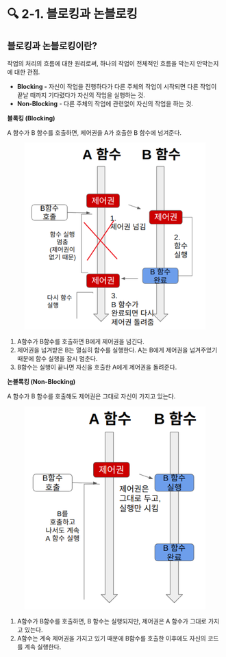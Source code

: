 # 🔍 2-1. 블로킹과 논블로킹

## 블로킹과 논블로킹이란?

작업의 처리의 흐름에 대한 원리로써,  하나의 작업이 전체적인 흐름을 막는지 안막는지에 대한 관점.

* **Blocking -** 자신이 작업을 진행하다가 다른 주체의 작업이 시작되면 다른 작업이 끝날 때까지 기다렸다가 자신의 작업을 실행하는 것.
* **Non-Blocking** - 다른 주체의 작업에 관련없이 자신의 작업을 하는 것.

**블록킹 (Blocking)**

A 함수가 B 함수를 호출하면, 제어권을 A가 호출한 B 함수에 넘겨준다.

<figure><img src="../../.gitbook/assets/image.png" alt=""><figcaption></figcaption></figure>



1. A함수가 B함수를 호출하면 B에게 제어권을 넘긴다.
2. 제어권을 넘겨받은 B는 열심히 함수를 실행한다. A는 B에게 제어권을 넘겨주었기 때문에 함수 실행을 잠시 멈춘다.
3. B함수는 실행이 끝나면 자신을 호출한 A에게 제어권을 돌려준다.

&#x20;

**논블록킹 (Non-Blocking)**

A 함수가 B 함수를 호출해도 제어권은 그대로 자신이 가지고 있는다.

<figure><img src="../../.gitbook/assets/image (5).png" alt=""><figcaption></figcaption></figure>

1. A함수가 B함수를 호출하면, B 함수는 실행되지만, 제어권은 A 함수가 그대로 가지고 있는다.
2. A함수는 계속 제어권을 가지고 있기 때문에 B함수를 호출한 이후에도 자신의 코드를 계속 실행한다.

